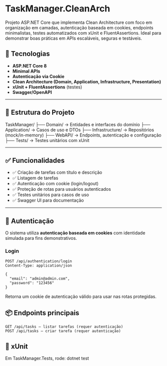 # TaskManager.CleanArch

Projeto ASP.NET Core que implementa Clean Architecture com foco em organização em camadas, autenticação baseada em cookies, endpoints minimalistas, testes automatizados com xUnit e FluentAssertions. Ideal para demonstrar boas práticas em APIs escaláveis, seguras e testáveis.

## 🔧 Tecnologias

- **ASP.NET Core 8**
- **Minimal APIs**
- **Autenticação via Cookie**
- **Clean Architecture (Domain, Application, Infrastructure, Presentation)**
- **xUnit + FluentAssertions** (testes)
- **Swagger/OpenAPI**

---

## 🧱 Estrutura do Projeto
TaskManager/
├── Domain/ → Entidades e interfaces do domínio
├── Application/ → Casos de uso e DTOs
├── Infrastructure/ → Repositórios (mock/in-memory)
├── WebAPI/ → Endpoints, autenticação e configuração
├── Tests/ → Testes unitários com xUnit

---

## ✅ Funcionalidades

- ✅ Criação de tarefas com título e descrição
- ✅ Listagem de tarefas
- ✅ Autenticação com cookie (login/logout)
- ✅ Proteção de rotas para usuários autenticados
- ✅ Testes unitários para casos de uso
- ✅ Swagger UI para documentação

---

## 🔐 Autenticação

O sistema utiliza **autenticação baseada em cookies** com identidade simulada para fins demonstrativos.

### Login

```http
POST /api/authentication/login
Content-Type: application/json

{
  "email": "admin@admin.com",
  "password": "123456"
} 
```

Retorna um cookie de autenticação válido para usar nas rotas protegidas.

## 📦 Endpoints principais

```http
GET /api/tasks — listar tarefas (requer autenticação)
POST /api/tasks — criar tarefa (requer autenticação)
```

## 🧪 xUnit

Em TaskManager.Tests, rode: dotnet test
